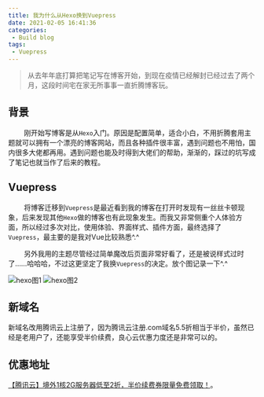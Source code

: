 ```yaml
---
title: 我为什么从Hexo换到Vuepress
date: 2021-02-05 16:41:36
categories: 
 - Build blog
tags: 
 - Vuepress
---
```

>从去年年底打算把笔记写在博客开始，到现在疫情已经解封已经过去了两个月，这段时间宅在家无所事事一直折腾博客玩。
<!-- more -->
## 背景
&emsp; &emsp;刚开始写博客是从`Hexo`入门。原因是配置简单，适合小白，不用折腾套用主题就可以拥有一个漂亮的博客网站，而且各种插件很丰富，遇到问题也不用怕，国内很多大佬都再用。遇到问题也能及时得到大佬们的帮助，渐渐的，踩过的坑写成了笔记也就当作了后来的教程。

## Vuepress
&emsp; &emsp;将博客迁移到`Vuepress`是最近看到我的博客在打开时发现有一丝丝卡顿现象，后来发现其他`Hexo`做的博客也有此现象发生。而我又非常侧重个人体验方面，所以经过多次对比，使用体验、界面样式、插件方面，最终选择了`Vuepress`，最主要的是我对Vue比较熟悉^.^

&emsp; &emsp;另外我用的主题尽管经过简单魔改后页面非常好看了，还是被说样式过时了……哈哈哈，不过这更坚定了我换`Vuepress`的决定。放个图记录一下^.^

![hexo图1](https://cdn.jsdelivr.net/gh/HubCui/CDN@main/blog/posts/2021-02/hexohome.jpg "hexo图1")
![hexo图2](https://cdn.jsdelivr.net/gh/HubCui/CDN@main/blog/posts/2021-02/hexoimg.jpg "hexo图2")

## 新域名
新域名改用腾讯云上注册了，因为腾讯云注册.com域名5.5折相当于半价，虽然已经是老用户了，还能享受半价续费，良心云优惠力度还是非常可以的。

## 优惠地址
[【腾讯云】境外1核2G服务器低至2折，半价续费券限量免费领取！](https://cloud.tencent.com/act/cps/redirect?redirect=1068&cps_key=bf4a5138a5a36a40c04444800df91a08&from=console)。


